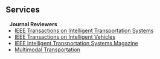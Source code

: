 ## Services

<h4 style="margin:0 10px 0;">Journal Reviewers</h4>

<ul style="margin:0 0 20px;">
  <li><a href="https://xplorestaging.ieee.org/xpl/mostRecentIssue.jsp?punumber=6979"><autocolor>IEEE Transactions on Intelligent Transportation Systems</autocolor></a></li>
  <li><a href="https://xplorestaging.ieee.org/xpl/issues?punumber=7274857&isnumber=10750519"><autocolor>IEEE Transactions on Intelligent Vehicles</autocolor></a></li>
  <li><a href="https://ieeexplore.ieee.org/xpl/RecentIssue.jsp?punumber=5117645"><autocolor>IEEE Intelligent Transportation Systems Magazine</autocolor></a></li>
  <li><a href="https://www.sciencedirect.com/journal/multimodal-transportation"><autocolor>Multimodal Transportation</autocolor></a></li>
</ul>
